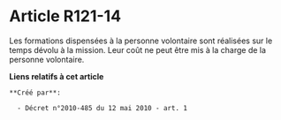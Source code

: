 # Article R121-14

Les formations dispensées à la personne volontaire sont réalisées sur le temps dévolu à la mission. Leur coût ne peut être
mis à la charge de la personne volontaire.

**Liens relatifs à cet article**

	**Créé par**:

	  - Décret n°2010-485 du 12 mai 2010 - art. 1
